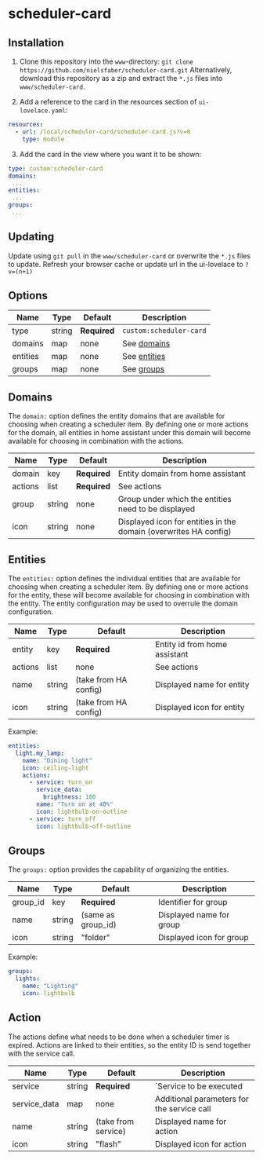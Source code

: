 # scheduler-card

## Installation

1. Clone this repository into the `www`-directory: `git clone https://github.com/nielsfaber/scheduler-card.git` Alternatively, download this repository as a zip and extract the `*.js` files into `www/scheduler-card`.

2. Add a reference to the card in the resources section of `ui-lovelace.yaml`:

  ```yaml
  resources:
    - url: /local/scheduler-card/scheduler-card.js?v=0
      type: module
  ```
  
 3. Add the card in the view where you want it to be shown:
 
  ```yaml
 type: custom:scheduler-card
 domains:
   ...
 entities:
   ...
 groups:
   ...
  ```

## Updating

Update using `git pull` in the `www/scheduler-card` or overwrite the `*.js` files to update.
Refresh your browser cache or update url in the ui-lovelace to `?v=(n+1)`


## Options

| Name | Type | Default | Description
| ---- | ---- | ------- | -----------
| type | string | **Required** | `custom:scheduler-card`
| domains | map | none | See [domains](#domains)
| entities | map | none | See [entities](#entities)
| groups | map | none | See [groups](#groups)

## Domains
The `domain:` option defines the entity domains that are available for choosing when creating a scheduler item.
By defining one or more actions for the domain, all entities in home assistant under this domain will become available for choosing in combination with the actions.

| Name | Type | Default | Description
| ---- | ---- | ------- | -----------
| domain | key | **Required** | Entity domain from home assistant
| actions | list | **Required** | See actions
| group | string | none | Group under which the entities need to be displayed
| icon | string | none | Displayed icon for entities in the domain (overwrites HA config)

## Entities
The `entities:` option defines the individual entities that are available for choosing when creating a scheduler item.
By defining one or more actions for the entity, these will become available for choosing in combination with the entity.
The entity configuration may be used to overrule the domain configuration.

| Name | Type | Default | Description
| ---- | ---- | ------- | -----------
| entity | key | **Required** | Entity id from home assistant
| actions | list | none | See actions
| name | string | (take from HA config) | Displayed name for entity
| icon | string | (take from HA config) | Displayed icon for entity

Example:
  ```yaml
entities:
    light.my_lamp:
      name: "Dining light"
      icon: ceiling-light
      actions: 
        - service: turn_on
          service_data:
            brightness: 100
          name: "Turn on at 40%"
          icon: lightbulb-on-outline
        - service: turn_off
          icon: lightbulb-off-outline 
  ```

## Groups
The `groups:` option provides the capability of organizing the entities.

| Name | Type | Default | Description
| ---- | ---- | ------- | -----------
| group_id | key | **Required** | Identifier for group
| name | string | (same as group_id) | Displayed name for group
| icon | string | "folder" | Displayed icon for group

Example:
  ```yaml
groups:
    lights:
      name: "Lighting"
      icon: lightbulb
  ```
## Action
The actions define what needs to be done when a scheduler timer is expired.
Actions are linked to their entities, so the entity ID is send together with the service call.

| Name | Type | Default | Description
| ---- | ---- | ------- | -----------
| service | string | **Required** | `Service to be executed
| service_data | map | none | Additional parameters for the service call
| name | string | (take from service) | Displayed name for action
| icon | string | "flash" | Displayed icon for action
